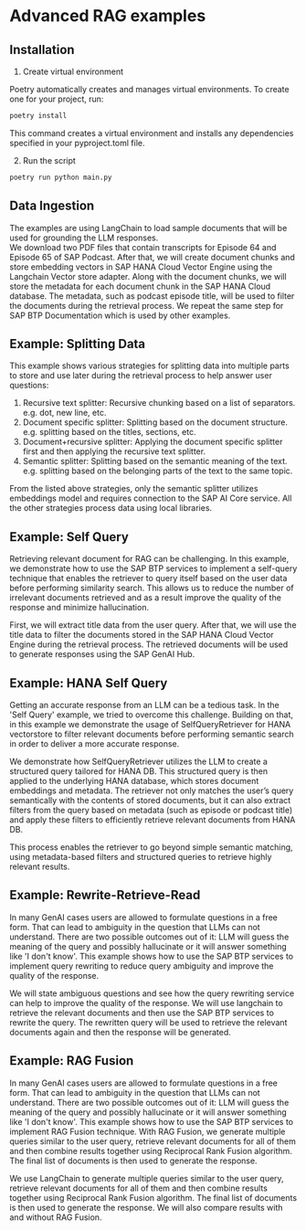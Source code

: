 # Advanced RAG examples

## Installation
1. Create virtual environment

Poetry automatically creates and manages virtual environments. To create one for your project, run:

```sh
poetry install
```

This command creates a virtual environment and installs any dependencies specified in your pyproject.toml file.


2. Run the script

```sh
poetry run python main.py
```

## Data Ingestion

The examples are using LangChain to load sample documents that will be used for grounding the LLM responses.  
We download two PDF files that contain transcripts for Episode 64 and Episode 65 of SAP Podcast. After that, we will create document chunks and store embedding vectors in SAP HANA Cloud Vector Engine using the Langchain Vector store adapter. Along with the document chunks, we will store the metadata for each document chunk in the SAP HANA Cloud database. The metadata, such as podcast episode title, will be used to filter the documents during the retrieval process. We repeat the same step for SAP BTP Documentation which is used by other examples.


## Example: Splitting Data

This example shows various strategies for splitting data into multiple parts to store and use later during the retrieval process to help answer user questions:  
1. Recursive text splitter: Recursive chunking based on a list of separators. e.g. dot, new line, etc.  
1. Document specific splitter: Splitting based on the document structure. e.g. splitting based on the titles, sections, etc.  
1. Document+recursive splitter: Applying the document specific splitter first and then applying the recursive text splitter.  
1. Semantic splitter: Splitting based on the semantic meaning of the text. e.g. splitting based on the belonging parts of the text to the same topic. 

From the listed above strategies, only the semantic splitter utilizes embeddings model and requires connection to the SAP AI Core service. All the other strategies process data using local libraries.

## Example: Self Query

Retrieving relevant document for RAG can be challenging. In this example, we demonstrate how to use the SAP BTP services to implement a self-query technique that enables the retriever to query itself based on the user data before performing similarity search. This allows us to reduce the number of irrelevant documents retrieved and as a result improve the quality of the response and minimize hallucination.

First, we will extract title data from the user query. After that, we will use the title data to filter the documents stored in the SAP HANA Cloud Vector Engine during the retrieval process. The retrieved documents will be used to generate responses using the SAP GenAI Hub.

## Example: HANA Self Query

Getting an accurate response from an LLM can be a tedious task. In the 'Self Query' example, we tried to overcome this challenge. Building on that, in this example we demonstrate the usage of SelfQueryRetriever for HANA vectorstore to filter relevant documents before performing semantic search in order to deliver a more accurate response.

We demonstrate how SelfQueryRetriever utilizes the LLM to create a structured query tailored for HANA DB. This structured query is then applied to the underlying HANA database, which stores document embeddings and metadata. The retriever not only matches the user’s query semantically with the contents of stored documents, but it can also extract filters from the query based on metadata (such as episode or podcast title) and apply these filters to efficiently retrieve relevant documents from HANA DB.

This process enables the retriever to go beyond simple semantic matching, using metadata-based filters and structured queries to retrieve highly relevant results.

## Example: Rewrite-Retrieve-Read

In many GenAI cases users are allowed to formulate questions in a free form. That can lead to ambiguity in the question that LLMs can not understand. There are two possible outcomes out of it: LLM will guess the meaning of the query and possibly hallucinate or it will answer something like 'I don't know'. This example shows how to use the SAP BTP services to implement query rewriting to reduce query ambiguity and improve the quality of the response.

We will state ambiguous questions and see how the query rewriting service can help to improve the quality of the response. We will use langchain to retrieve the relevant documents and then use the SAP BTP services to rewrite the query. The rewritten query will be used to retrieve the relevant documents again and then the response will be generated.

## Example: RAG Fusion

In many GenAI cases users are allowed to formulate questions in a free form. That can lead to ambiguity in the question that LLMs can not understand. There are two possible outcomes out of it: LLM will guess the meaning of the query and possibly hallucinate or it will answer something like 'I don't know'. This example shows how to use the SAP BTP services to implement RAG Fusion technique. With RAG Fusion, we generate multiple queries similar to the user query, retrieve relevant documents for all of them and then combine results together using Reciprocal Rank Fusion algorithm. The final list of documents is then used to generate the response.

We use LangChain to generate multiple queries similar to the user query, retrieve relevant documents for all of them and then combine results together using Reciprocal Rank Fusion algorithm. The final list of documents is then used to generate the response. We will also compare results with and without RAG Fusion.




